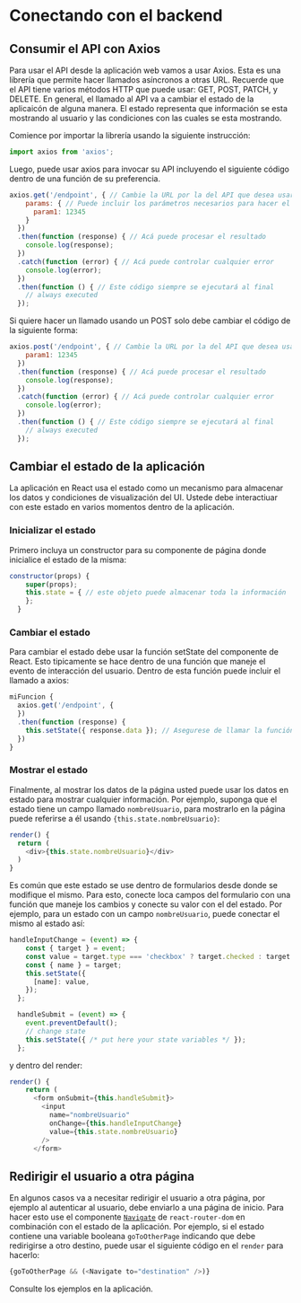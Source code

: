 # Conectando con el backend

## Consumir el API con Axios

Para usar el API desde la aplicación web vamos a usar Axios. Esta es una librería que permite hacer llamados asíncronos a otras URL. Recuerde que el API tiene varios métodos HTTP que puede usar: GET, POST, PATCH, y DELETE. En general, el llamado al API va a cambiar el estado de la aplicaicón de alguna manera. El estado representa que información se esta mostrando al usuario y las condiciones con las cuales se esta mostrando.

Comience por importar la librería usando la siguiente instrucción:

```javascript
import axios from 'axios';
```

Luego, puede usar axios para invocar su API incluyendo el siguiente código dentro de una función de su preferencia.

```javascript
axios.get('/endpoint', { // Cambie la URL por la del API que desea usar, p.e. /usuarios
    params: { // Puede incluir los parámetros necesarios para hacer el llamado
      param1: 12345 
    }
  })
  .then(function (response) { // Acá puede procesar el resultado
    console.log(response);
  })
  .catch(function (error) { // Acá puede controlar cualquier error
    console.log(error);
  })
  .then(function () { // Este código siempre se ejecutará al final
    // always executed
  });
```

Si quiere hacer un llamado usando un POST solo debe cambiar el código de la siguiente forma:

```javascript
axios.post('/endpoint', { // Cambie la URL por la del API que desea usar, p.e. /usuarios
    param1: 12345 
  })
  .then(function (response) { // Acá puede procesar el resultado
    console.log(response);
  })
  .catch(function (error) { // Acá puede controlar cualquier error
    console.log(error);
  })
  .then(function () { // Este código siempre se ejecutará al final
    // always executed
  });
```

## Cambiar el estado de la aplicación

La aplicación en React usa el estado como un mecanismo para almacenar los datos y condiciones de visualización del UI. Ustede debe interactiuar con este estado en varios momentos dentro de la aplicación.

### Inicializar el estado

Primero incluya un constructor para su componente de página donde inicialice el estado de la misma:

```javascript
constructor(props) {
    super(props);
    this.state = { // este objeto puede almacenar toda la información
    };
  }
```

### Cambiar el estado

Para cambiar el estado debe usar la función setState del componente de React. Esto tipicamente se hace dentro de una función que maneje el evento de interacción del usuario. Dentro de esta función puede incluir el llamado a axios:

```javascript
miFuncion {
  axios.get('/endpoint', { 
  })
  .then(function (response) { 
    this.setState({ response.data }); // Asegurese de llamar la función setState
  })
}
```

### Mostrar el estado

Finalmente, al mostrar los datos de la página usted puede usar los datos en estado para mostrar cualquier información. Por ejemplo, suponga que el estado tiene un campo llamado `nombreUsuario`, para mostrarlo en la página puede referirse a él usando `{this.state.nombreUsuario}`:

```javascript
render() {
  return (
    <div>{this.state.nombreUsuario}</div>
  )
}
```

Es común que este estado se use dentro de formularios desde donde se modifique el mismo. Para esto, conecte loca campos del formulario con una función que maneje los cambios y conecte su valor con el del estado. Por ejemplo, para un estado con un campo `nombreUsuario`, puede conectar el mismo al estado así:

```javascript
handleInputChange = (event) => {
    const { target } = event;
    const value = target.type === 'checkbox' ? target.checked : target.value;
    const { name } = target;
    this.setState({
      [name]: value,
    });
  };

  handleSubmit = (event) => {
    event.preventDefault();
    // change state
    this.setState({ /* put here your state variables */ });
  };
```

y dentro del render:

```javascript
render() {
    return (
      <form onSubmit={this.handleSubmit}>
        <input
          name="nombreUsuario"
          onChange={this.handleInputChange}
          value={this.state.nombreUsuario}
        />
      </form>
```

## Redirigir el usuario a otra página

En algunos casos va a necesitar redirigir el usuario a otra página, por ejemplo al autenticar al usuario, debe enviarlo a una página de inicio. Para hacer esto use el componente [`Navigate`](https://reactrouter.com/en/main/components/navigate) de `react-router-dom` en combinación con el estado de la aplicación. Por ejemplo, si el estado contiene una variable booleana `goToOtherPage` indicando que debe redirigirse a otro destino, puede usar el siguiente código en el `render` para hacerlo:

```javascript
{goToOtherPage && (<Navigate to="destination" />)}
```

Consulte los ejemplos en la aplicación.
